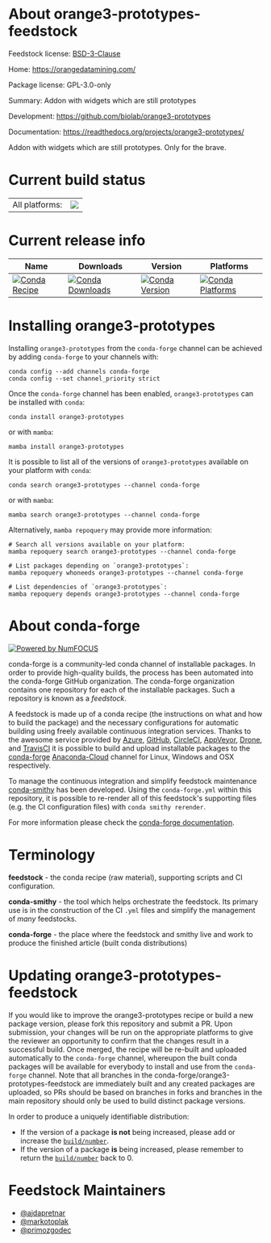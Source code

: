 About orange3-prototypes-feedstock
==================================

Feedstock license: [BSD-3-Clause](https://github.com/conda-forge/orange3-prototypes-feedstock/blob/main/LICENSE.txt)

Home: https://orangedatamining.com/

Package license: GPL-3.0-only

Summary: Addon with widgets which are still prototypes

Development: https://github.com/biolab/orange3-prototypes

Documentation: https://readthedocs.org/projects/orange3-prototypes/

Addon with widgets which are still prototypes. Only for the brave.


Current build status
====================


<table><tr><td>All platforms:</td>
    <td>
      <a href="https://dev.azure.com/conda-forge/feedstock-builds/_build/latest?definitionId=13959&branchName=main">
        <img src="https://dev.azure.com/conda-forge/feedstock-builds/_apis/build/status/orange3-prototypes-feedstock?branchName=main">
      </a>
    </td>
  </tr>
</table>

Current release info
====================

| Name | Downloads | Version | Platforms |
| --- | --- | --- | --- |
| [![Conda Recipe](https://img.shields.io/badge/recipe-orange3--prototypes-green.svg)](https://anaconda.org/conda-forge/orange3-prototypes) | [![Conda Downloads](https://img.shields.io/conda/dn/conda-forge/orange3-prototypes.svg)](https://anaconda.org/conda-forge/orange3-prototypes) | [![Conda Version](https://img.shields.io/conda/vn/conda-forge/orange3-prototypes.svg)](https://anaconda.org/conda-forge/orange3-prototypes) | [![Conda Platforms](https://img.shields.io/conda/pn/conda-forge/orange3-prototypes.svg)](https://anaconda.org/conda-forge/orange3-prototypes) |

Installing orange3-prototypes
=============================

Installing `orange3-prototypes` from the `conda-forge` channel can be achieved by adding `conda-forge` to your channels with:

```
conda config --add channels conda-forge
conda config --set channel_priority strict
```

Once the `conda-forge` channel has been enabled, `orange3-prototypes` can be installed with `conda`:

```
conda install orange3-prototypes
```

or with `mamba`:

```
mamba install orange3-prototypes
```

It is possible to list all of the versions of `orange3-prototypes` available on your platform with `conda`:

```
conda search orange3-prototypes --channel conda-forge
```

or with `mamba`:

```
mamba search orange3-prototypes --channel conda-forge
```

Alternatively, `mamba repoquery` may provide more information:

```
# Search all versions available on your platform:
mamba repoquery search orange3-prototypes --channel conda-forge

# List packages depending on `orange3-prototypes`:
mamba repoquery whoneeds orange3-prototypes --channel conda-forge

# List dependencies of `orange3-prototypes`:
mamba repoquery depends orange3-prototypes --channel conda-forge
```


About conda-forge
=================

[![Powered by
NumFOCUS](https://img.shields.io/badge/powered%20by-NumFOCUS-orange.svg?style=flat&colorA=E1523D&colorB=007D8A)](https://numfocus.org)

conda-forge is a community-led conda channel of installable packages.
In order to provide high-quality builds, the process has been automated into the
conda-forge GitHub organization. The conda-forge organization contains one repository
for each of the installable packages. Such a repository is known as a *feedstock*.

A feedstock is made up of a conda recipe (the instructions on what and how to build
the package) and the necessary configurations for automatic building using freely
available continuous integration services. Thanks to the awesome service provided by
[Azure](https://azure.microsoft.com/en-us/services/devops/), [GitHub](https://github.com/),
[CircleCI](https://circleci.com/), [AppVeyor](https://www.appveyor.com/),
[Drone](https://cloud.drone.io/welcome), and [TravisCI](https://travis-ci.com/)
it is possible to build and upload installable packages to the
[conda-forge](https://anaconda.org/conda-forge) [Anaconda-Cloud](https://anaconda.org/)
channel for Linux, Windows and OSX respectively.

To manage the continuous integration and simplify feedstock maintenance
[conda-smithy](https://github.com/conda-forge/conda-smithy) has been developed.
Using the ``conda-forge.yml`` within this repository, it is possible to re-render all of
this feedstock's supporting files (e.g. the CI configuration files) with ``conda smithy rerender``.

For more information please check the [conda-forge documentation](https://conda-forge.org/docs/).

Terminology
===========

**feedstock** - the conda recipe (raw material), supporting scripts and CI configuration.

**conda-smithy** - the tool which helps orchestrate the feedstock.
                   Its primary use is in the construction of the CI ``.yml`` files
                   and simplify the management of *many* feedstocks.

**conda-forge** - the place where the feedstock and smithy live and work to
                  produce the finished article (built conda distributions)


Updating orange3-prototypes-feedstock
=====================================

If you would like to improve the orange3-prototypes recipe or build a new
package version, please fork this repository and submit a PR. Upon submission,
your changes will be run on the appropriate platforms to give the reviewer an
opportunity to confirm that the changes result in a successful build. Once
merged, the recipe will be re-built and uploaded automatically to the
`conda-forge` channel, whereupon the built conda packages will be available for
everybody to install and use from the `conda-forge` channel.
Note that all branches in the conda-forge/orange3-prototypes-feedstock are
immediately built and any created packages are uploaded, so PRs should be based
on branches in forks and branches in the main repository should only be used to
build distinct package versions.

In order to produce a uniquely identifiable distribution:
 * If the version of a package **is not** being increased, please add or increase
   the [``build/number``](https://docs.conda.io/projects/conda-build/en/latest/resources/define-metadata.html#build-number-and-string).
 * If the version of a package **is** being increased, please remember to return
   the [``build/number``](https://docs.conda.io/projects/conda-build/en/latest/resources/define-metadata.html#build-number-and-string)
   back to 0.

Feedstock Maintainers
=====================

* [@ajdapretnar](https://github.com/ajdapretnar/)
* [@markotoplak](https://github.com/markotoplak/)
* [@primozgodec](https://github.com/primozgodec/)

